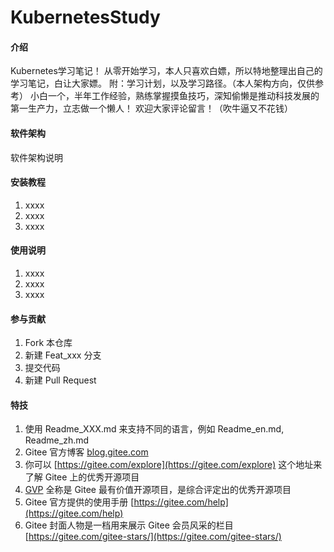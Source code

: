 # KubernetesStudy

#### 介绍
Kubernetes学习笔记！
从零开始学习，本人只喜欢白嫖，所以特地整理出自己的学习笔记，白让大家嫖。
附：学习计划，以及学习路径。（本人架构方向，仅供参考）
小白一个，半年工作经验，熟练掌握摸鱼技巧，深知偷懒是推动科技发展的第一生产力，立志做一个懒人！
欢迎大家评论留言！（吹牛逼又不花钱）

#### 软件架构
软件架构说明


#### 安装教程

1.  xxxx
2.  xxxx
3.  xxxx

#### 使用说明

1.  xxxx
2.  xxxx
3.  xxxx

#### 参与贡献

1.  Fork 本仓库
2.  新建 Feat_xxx 分支
3.  提交代码
4.  新建 Pull Request


#### 特技

1.  使用 Readme\_XXX.md 来支持不同的语言，例如 Readme\_en.md, Readme\_zh.md
2.  Gitee 官方博客 [blog.gitee.com](https://blog.gitee.com)
3.  你可以 [https://gitee.com/explore](https://gitee.com/explore) 这个地址来了解 Gitee 上的优秀开源项目
4.  [GVP](https://gitee.com/gvp) 全称是 Gitee 最有价值开源项目，是综合评定出的优秀开源项目
5.  Gitee 官方提供的使用手册 [https://gitee.com/help](https://gitee.com/help)
6.  Gitee 封面人物是一档用来展示 Gitee 会员风采的栏目 [https://gitee.com/gitee-stars/](https://gitee.com/gitee-stars/)

